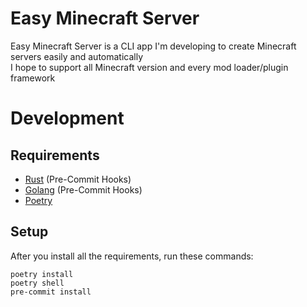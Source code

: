 # Easy Minecraft Server
Easy Minecraft Server is a CLI app I'm developing to create Minecraft servers easily and automatically  
I hope to support all Minecraft version and every mod loader/plugin framework

# Development
## Requirements

- [Rust](https://www.rust-lang.org/) (Pre-Commit Hooks)
- [Golang](https://go.dev/) (Pre-Commit Hooks)
- [Poetry](https://python-poetry.org/)

## Setup

After you install all the requirements, run these commands:
```
poetry install
poetry shell
pre-commit install
```
